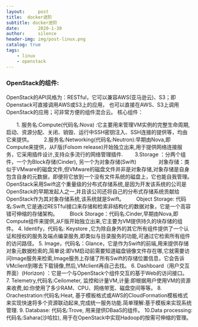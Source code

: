 ```yaml
---
layout:     post
title:  docker进阶
subtitle: docker进阶
date:       2020-1-30
author:     silence
header-img: img/post-linux.png
catalog: true
tags:
    - linux
    - openstack
---
```




### OpenStack的组件:

OpenStack的API风格为：RESTful，它可以兼容AWS(亚马逊云)、S3；即Openstack可直接调用AWS或S3上的应用，
也可以直接在AWS、S3上调用OpenStack的应用；可非常方便的组件混合云。
核心组件：

　　1. 服务名:Compute(代码名:Nova) :它主要用来管理VM实例的完整生命周期,启动、资源分配、关闭、销毁、运行中SSH密钥注入、SSH连接的提供等，均由它来提供。
　　2.服务名:Networking(代码名:Neutron):早期由Nova,即Compute来提供，从F版(Folsom release)开始独立出来,用于提供网络连接服务，它采用插件设计,支持众多流行的网络管理插件.
　　3.Storage ：分两个组件，一个为Block存储(Cinder), 另一个为对象存储(Swift)
　　　　对象存储：类似于VMware的磁盘文件,但VMware的磁盘文件并非是对象存储,对象存储是自身包含自身的元数据，即便将它放到一个没有文件系统的磁盘上，它也能自我管理。OpenStack采用Swift这个重量级的分布式存储系统,是因为开发该系统的公司是OpenStack的早期发起人之一,并且该公司还将自己的分布式存储系统贡献给OpenStack作为其对象存储系统,该系统就是Swift。
　　Object Storage: 代码名:Swift,它是通过RESTful接口来存储和检索非结构化的数据对象，它是一个高容错可伸缩的存储架构。
　　Block Storage：代码名:Cinder,早期由Nova,即Compute组件来提供,从F版开始独立出来,它主要为VM提供持久的块存储的组件。
4. Identify，代码名: Keystore ,它为除自身外的其它所有组件提供了一个认证和授权的服务及端点编录服务,即类似与目录服务的功能,可通过它检索所有组件的访问路径。
5. Image，代码名：Glance，它是作为Swift的前端,用来提供存储对象元数据检索的,简单说:即VM启动前需要知道磁盘镜像文件存在哪,它就需要访问Image服务来检索,Image服务上存储了所有Swift的存储位置信息，它会告诉VMclient到哪去下载镜像,然后,VMclient再自己去找。
6. Dashboard（用户交互界面）(Horizon) ：它是一个与OpenStack个组件交互的基于Web的访问接口。
7. Telemetry,代码名:Ceilometer, 监控和计量VM,计量:即根据用户使用VM的资源来收费,如:你使用了多少RAM、CPU、网络带宽、磁盘空间等等。
8. Orachestration:代码名:Heat, 基于模板格式或AWS的CloudFormation模板格式来实现快速将多个资源联动起来,完成统一服务功能.简单理解:基于模板来实现系统管理.
9. Database: 代码名:Trove, 用来提供DBaaS的组件。
10.Data processing: 代码名:Sahara(沙哈拉), 用于在OpenStack中实现Hadoop的按需可伸缩的管理。